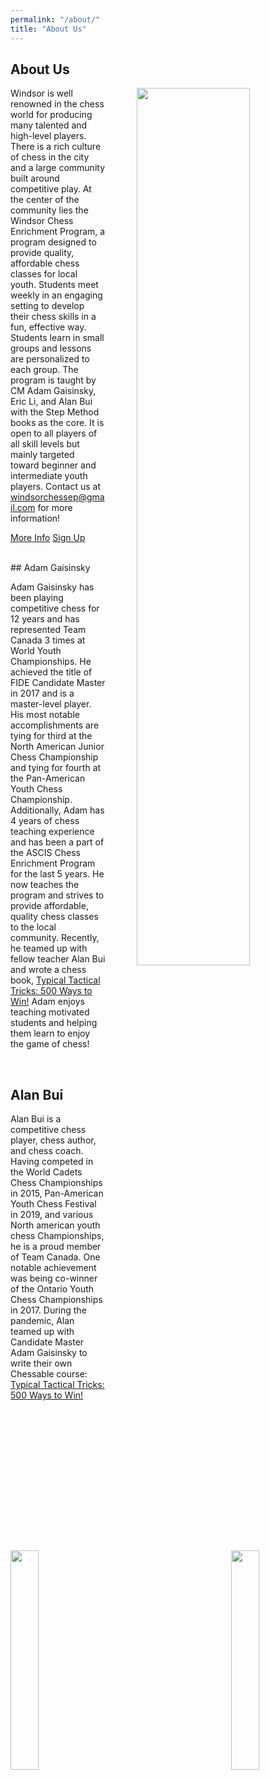 ```yaml
---
permalink: "/about/"
title: "About Us"
---
```


## About Us

<img style="float: right; padding-left: 50px" src="https://alanbui1.github.io/chess-website/assets/images/teamPhoto.png"  width="60%" height="60%" >

Windsor is well renowned in the chess world for producing many talented and high-level players. There is a rich culture of chess in the city and a large community built around competitive play. At the center of the community lies the Windsor Chess Enrichment Program, a program designed to provide quality, affordable chess classes for local youth. Students meet weekly in an engaging setting to develop their chess skills in a fun, effective way. Students learn in small groups and lessons are personalized to each group. The program is taught by CM Adam Gaisinsky, Eric Li, and Alan Bui with the Step Method books as the core. It is open to all players of all skill levels but mainly targeted toward beginner and intermediate youth players. Contact us at windsorchessep@gmail.com for more information!

<a href = "/windsor-chess/wintercep/" class="btn btn--light-outline btn--large">More Info</a>
<a href = "https://docs.google.com/forms/d/1jHFzoAJA7l3S7YptS1TeFLmq9IKzNxYYoxISb2-VP_4" class="btn btn--light-outline btn--large">Sign Up</a>

<br>
## Adam Gaisinsky
<br>
<img style="float: left; padding-right: 50px" src="https://alanbui1.github.io/chess-website/assets/images/adam2.png"  width="30%" height="30%" >

Adam Gaisinsky has been playing competitive chess for 12 years and has represented Team Canada 3 times at World Youth Championships. He achieved the title of FIDE Candidate Master in 2017 and is a master-level player. His most notable accomplishments are tying for third at the North American Junior Chess Championship and tying for fourth at the Pan-American Youth Chess Championship. Additionally, Adam has 4 years of chess teaching experience and has been a part of the ASCIS Chess Enrichment Program for the last 5 years. He now teaches the program and strives to provide affordable, quality chess classes to the local community. Recently, he teamed up with fellow teacher Alan Bui and wrote a chess book, [Typical Tactical Tricks: 500 Ways to Win!](https://www.chessable.com/typical-tactical-tricks-500-ways-to-win/course/77784/) Adam enjoys teaching motivated students and helping them learn to enjoy the game of chess!


<br>

## Alan Bui

<img style="float: right; padding-left: 50px" src="https://alanbui1.github.io/chess-website/assets/images/alan.JPEG"  width="30%" height="30%" >

Alan Bui is a competitive chess player, chess author, and chess coach. Having competed in the World Cadets Chess Championships in 2015, Pan-American Youth Chess Festival in 2019, and various North american youth chess Championships, he is a proud member of Team Canada. One notable achievement was being co-winner of the Ontario Youth Chess Championships in 2017. During the pandemic, Alan teamed up with Candidate Master Adam Gaisinsky to write their own Chessable course: [Typical Tactical Tricks: 500 Ways to Win!](https://www.chessable.com/typical-tactical-tricks-500-ways-to-win/course/77784/)

<!-- <br>

## Alan Bui

<br>
<img style="float: left; padding-right: 50px" src="https://alanbui1.github.io/chess-website/assets/images/alan.JPEG"  width="30%" height="30%" >

Alan Bui is a competitive chess player, chess author, and chess coach. Having competed in the World Cadets Chess Championships in 2015, Pan-American Youth Chess Festival in 2019, and various North american youth chess Championships, he is a proud member of Team Canada. One notable achievement was being co-winner of the Ontario Youth Chess Championships in 2017. During the pandemic, Alan teamed up with Candidate Master Adam Gaisinsky to write their own Chessable course: [Typical Tactical Tricks: 500 Ways to Win!](https://www.chessable.com/typical-tactical-tricks-500-ways-to-win/course/77784/) -->